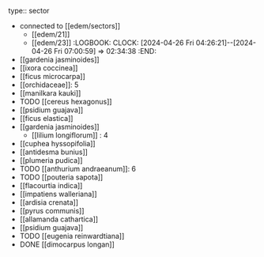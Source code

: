 type:: sector

- connected to [[edem/sectors]]
	- [[edem/21]]
	- [[edem/23]]
	  :LOGBOOK:
	  CLOCK: [2024-04-26 Fri 04:26:21]--[2024-04-26 Fri 07:00:59] =>  02:34:38
	  :END:
- [[gardenia jasminoides]]
- [[ixora coccinea]]
- [[ficus microcarpa]]
- [[orchidaceae]]: 5
- [[manilkara kauki]]
- TODO [[cereus hexagonus]]
- [[psidium guajava]]
- [[ficus elastica]]
- [[gardenia jasminoides]]
	- [[lilium longiflorum]] : 4
- [[cuphea hyssopifolia]]
- [[antidesma bunius]]
- [[plumeria pudica]]
- TODO [[anthurium andraeanum]]: 6
- TODO [[pouteria sapota]]
- [[flacourtia indica]]
- [[impatiens walleriana]]
- [[ardisia crenata]]
- [[pyrus communis]]
- [[allamanda cathartica]]
- [[psidium guajava]]
- TODO [[eugenia reinwardtiana]]
- DONE [[dimocarpus longan]]